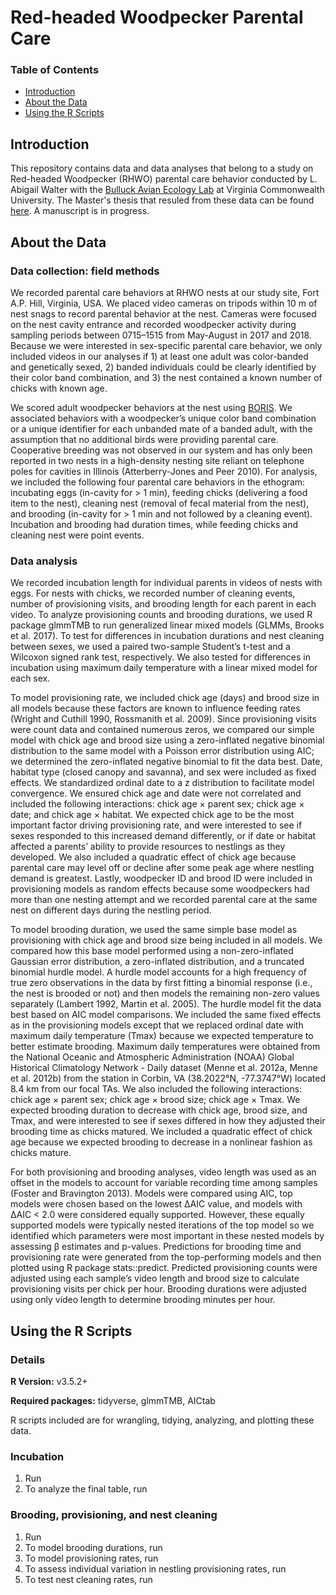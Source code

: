 # Red-headed Woodpecker Parental Care 

### Table of Contents

- [Introduction](#introduction)
- [About the Data](#about-the-data)
- [Using the R Scripts](#using-the-r-scripts)

## Introduction

This repository contains data and data analyses that belong to a study on Red-headed Woodpecker (RHWO) parental care behavior conducted by L. Abigail Walter with the [Bulluck Avian Ecology Lab](https://rampages.us/bullucklab) at Virginia Commonwealth University. The Master's thesis that resuled from these data can be found [here](). A manuscript is in progress. 

## About the Data

### Data collection: field methods

We recorded parental care behaviors at RHWO nests at our study site, Fort A.P. Hill, Virginia, USA. We placed video cameras on tripods within 10 m of nest snags to record parental behavior at the nest. Cameras were focused on the nest cavity entrance and recorded woodpecker activity during sampling periods between 0715–1515 from May-August in 2017 and 2018. Because we were interested in sex-specific parental care behavior, we only included videos in our analyses if 1) at least one adult was color-banded and genetically sexed, 2) banded individuals could be clearly identified by their color band combination, and 3) the nest contained a known number of chicks with known age. 

We scored adult woodpecker behaviors at the nest using <a href="http://www.boris.unito.it/">BORIS</a>. We associated behaviors with a woodpecker’s unique color band combination or a unique identifier for each unbanded mate of a banded adult, with the assumption that no additional birds were providing parental care. Cooperative breeding was not observed in our system and has only been reported in two nests in a high-density nesting site reliant on telephone poles for cavities in Illinois (Atterberry-Jones and Peer 2010). For analysis, we included the following four parental care behaviors in the ethogram: incubating eggs (in-cavity for > 1 min), feeding chicks (delivering a food item to the nest), cleaning nest (removal of fecal material from the nest), and brooding (in-cavity for > 1 min and not followed by a cleaning event). Incubation and brooding had duration times, while feeding chicks and cleaning nest were point events. 

### Data analysis

We recorded incubation length for individual parents in videos of nests with eggs. For nests with chicks, we recorded number of cleaning events, number of provisioning visits, and brooding length for each parent in each video. To analyze provisioning counts and brooding durations, we used R package glmmTMB to run generalized linear mixed models (GLMMs, Brooks et al. 2017). To test for differences in incubation durations and nest cleaning between sexes, we used a paired two-sample Student’s t-test and a Wilcoxon signed rank test, respectively. We also tested for differences in incubation using maximum daily temperature with a linear mixed model for each sex. 

To model provisioning rate, we included chick age (days) and brood size in all models because these factors are known to influence feeding rates (Wright and Cuthill 1990, Rossmanith et al. 2009). Since provisioning visits were count data and contained numerous zeros, we compared our simple model with chick age and brood size using a zero-inflated negative binomial distribution to the same model with a Poisson error distribution using AIC; we determined the zero-inflated negative binomial to fit the data best. Date, habitat type (closed canopy and savanna), and sex were included as fixed effects. We standardized ordinal date to a z distribution to facilitate model convergence. We ensured chick age and date were not correlated and included the following interactions: chick age × parent sex; chick age × date; and chick age × habitat. We expected chick age to be the most important factor driving provisioning rate, and were interested to see if sexes responded to this increased demand differently, or if date or habitat affected a parents’ ability to provide resources to nestlings as they developed. We also included a quadratic effect of chick age because parental care may level off or decline after some peak age where nestling demand is greatest. Lastly, woodpecker ID and brood ID were included in provisioning models as random effects because some woodpeckers had more than one nesting attempt and we recorded parental care at the same nest on different days during the nestling period.

To model brooding duration, we used the same simple base model as provisioning with chick age and brood size being included in all models. We compared how this base model performed using a non-zero-inflated Gaussian error distribution, a zero-inflated distribution, and a truncated binomial hurdle model. A hurdle model accounts for a high frequency of true zero observations in the data by first fitting a binomial response (i.e., the nest is brooded or not) and then models the remaining non-zero values separately (Lambert 1992, Martin et al. 2005). The hurdle model fit the data best based on AIC model comparisons. We included the same fixed effects as in the provisioning models except that we replaced ordinal date with maximum daily temperature (Tmax) because we expected temperature to better estimate brooding. Maximum daily temperatures were obtained from the National Oceanic and Atmospheric Administration (NOAA) Global Historical Climatology Network - Daily dataset (Menne et al. 2012a, Menne et al. 2012b) from the station in Corbin, VA (38.2022°N, -77.3747°W) located 8.4 km from our focal TAs. We also included the following interactions: chick age × parent sex; chick age × brood size; chick age × Tmax. We expected brooding duration to decrease with chick age, brood size, and Tmax, and were interested to see if sexes differed in how they adjusted their brooding time as chicks matured. We included a quadratic effect of chick age because we expected brooding to decrease in a nonlinear fashion as chicks mature. 

For both provisioning and brooding analyses, video length was used as an offset in the models to account for variable recording time among samples (Foster and Bravington 2013). Models were compared using AIC, top models were chosen based on the lowest ΔAIC value, and models with ΔAIC < 2.0 were considered equally supported. However, these equally supported models were typically nested iterations of the top model so we identified which parameters were most important in these nested models by assessing β estimates and p-values. Predictions for brooding time and provisioning rate were generated from the top-performing models and then plotted using R package stats::predict. Predicted provisioning counts were adjusted using each sample’s video length and brood size to calculate provisioning visits per chick per hour. Brooding durations were adjusted using only video length to determine brooding minutes per hour. 

## Using the R Scripts

### Details

<b>R Version:</b> v3.5.2+

<b>Required packages:</b> tidyverse, glmmTMB, AICtab

R scripts included are for wrangling, tidying, analyzing, and plotting these data.   

### Incubation

1. Run 
2. To analyze the final table, run 

### Brooding, provisioning, and nest cleaning

1. Run
2. To model brooding durations, run
3. To model provisioning rates, run
4. To assess individual variation in nestling provisioning rates, run
5. To test nest cleaning rates, run


